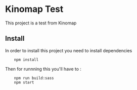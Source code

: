 # Kinomap Test

This project is a test from Kinomap

## Install

In order to install this project you need to install dependencies

```
    npm install
```

Then for runnning this you'll have to :

```
    npm run build:sass
    npm start
```